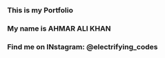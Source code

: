 ### This is my Portfolio

### My name is AHMAR ALI KHAN

### Find me on INstagram: @electrifying_codes
